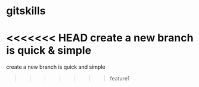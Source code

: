 gitskills
=========
<<<<<<< HEAD
create a new branch is quick & simple
=======
create a new branch is quick and simple
>>>>>>> feature1

